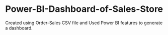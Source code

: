 # Power-BI-Dashboard-of-Sales-Store
Created using Order-Sales  CSV  file  and Used Power BI features to generate a dashboard.
